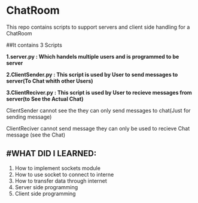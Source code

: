 # ChatRoom
This repo contains scripts to support servers and client side handling for a ChatRoom

##It contains 3 Scripts

  **1.server.py  :        Which handels multiple users and is programmed to be server**
  
  **2.ClientSender.py :   This script is used by User to send messages to server(To Chat whith other Users)**
  
  **3.ClientReciver.py :  This script is used by User to recieve messages from server(to See the Actual Chat)**

ClientSender cannot see the they can only send messages to chat(Just for sending message)

ClientReciver cannot send message they can only be used to recieve Chat message (see the Chat)

#WHAT DID I LEARNED:
----------------------------------------------
1. How to implement sockets module
1. How to use socket to connect to interne
1. How to transfer data through internet
1. Server side programming
1. Client side programming
